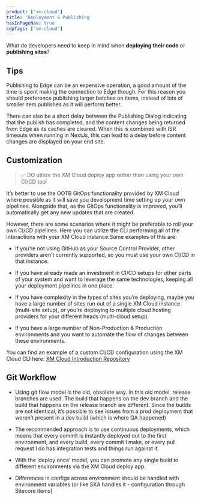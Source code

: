 ```yaml
---
product: ['xm-cloud']
title: 'Deployment & Publishing'
hasInPageNav: true
cdpTags: ['xm-cloud']
---
```


What do developers need to keep in mind when **deploying their code** or **publishing sites**?

## Tips

Publishing to Edge can be an expensive operation, a good amount of the time is spent making the connection to Edge though. For this reason you should preference publishing larger batches on items, instead of lots of smaller item publishes as it will perform better.

There can also be a short delay between the Publishing Dialog indicating that the publish has completed, and the content changes being returned from Edge as its caches are cleared. When this is combined with ISR timeouts when running in NextJs, this can lead to a delay before content changes are displayed on your end site.

## Customization

> ✅ DO utilize the XM Cloud deploy app rather than using your own CI/CD tool

It’s better to use the OOTB GitOps functionality provided by XM Cloud where possible as it will save you development time setting up your own pipelines. Alongside that, as the GitOps functionality is improved, you’ll automatically get any new updates that are created.

However, there are some scenarios where it might be preferable to roll your own CI/CD pipelines. Here you can utilize the CLI performing all of the interactions with your XM Cloud instance.Some examples of this are:

- If you’re not using GitHub as your Source Control Provider, other providers aren’t currently supported, so you must use your own CI/CD in that instance.

- If you have already made an investment in CI/CD setups for other parts of your system and want to leverage the same technologies, keeping all your deployment pipelines in one place.

- If you have complexity in the types of sites you’re deploying, maybe you have a large number of sites run out of a single XM Cloud instance (multi-site setup), or you’re deploying to multiple cloud hosting providers for your different heads (multi-cloud setup).

- If you have a large number of Non-Production & Production environments and you want to automate the flow of changes between these environments.

You can find an example of a custom CI/CD configuration using the XM Cloud CLI here: [XM Cloud Introduction Repository](https://github.com/Sitecore/XM-Cloud-Introduction)

## Git Workflow

- Using git flow model is the old, obsolete way. In this old model, release branches are used. The build that happens on the dev branch and the build that happens on the release branch are different. Since the builds are not identical, it’s possible to see issues from a prod deployment that weren’t present in a dev build (which is where QA happened)

- The recommended approach is to use continuous deployments, which means that every commit is instantly deployed out to the first environment, and every build, every commit I make, or every pull request I do has integration tests and things run against it.

- With the ‘deploy once’ model, you can promote any single build to different environments via the XM Cloud deploy app.

- Differences in configs across environment should be handled with environment variables (or like SXA handles it - configuration through Sitecore items)
